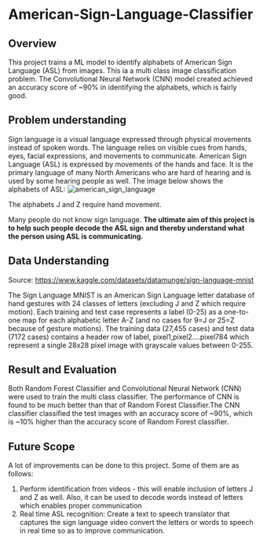 # American-Sign-Language-Classifier
## Overview
This project trains a ML model to identify alphabets of American Sign Language (ASL) from images. This ia a multi class image classification problem. The Convolutional Neural Network (CNN) model created achieved an accuracy score of ~90% in identifying the alphabets, which is fairly good.
## Problem understanding
Sign language is a visual language expressed through physical movements instead of spoken words. The language relies on visible cues from hands, eyes, facial expressions, and movements to communicate. American Sign Language (ASL) is expressed by movements of the hands and face. It is the primary language of many North Americans who are hard of hearing and is used by some hearing people as well. The image below shows the alphabets of ASL:
![american_sign_language](https://github.com/user-attachments/assets/1f1d1b9d-71fa-4dad-8252-7d4ae63db593)

The alphabets J and Z require hand movement.

Many people do not know sign language. **The ultimate aim of this project is to help such people decode the ASL sign and thereby understand what the person using ASL is communicating.**
## Data Understanding
Source: https://www.kaggle.com/datasets/datamunge/sign-language-mnist

The Sign Language MNIST is an American Sign Language letter database of hand gestures with 24 classes of letters (excluding J and Z which require motion).
Each training and test case represents a label (0-25) as a one-to-one map for each alphabetic letter A-Z (and no cases for 9=J or 25=Z because of gesture motions). The training data (27,455 cases) and test data (7172 cases) contains a header row of label, pixel1,pixel2….pixel784 which represent a single 28x28 pixel image with grayscale values between 0-255. 
## Result and Evaluation
Both Random Forest Classifier and Convolutional Neural Network (CNN) were used to train the multi class classifier. The performance of CNN is found to be much better than that of Random Forest Classifier.The CNN classifier classified the test images with an accuracy score of ~90%, which is ~10% higher than the accuracy score of Random Forest classifier.
## Future Scope
A lot of improvements can be done to this project. Some of them are as follows:<br>
1. Perform identification from videos - this will enable inclusion of letters J and Z as well. Also, it can be used to decode words instead of letters which enables proper communication <br>
2. Real time ASL recognition: Create a text to speech translator that captures the sign language video convert the letters or words to speech in real time so as to improve communication. 
